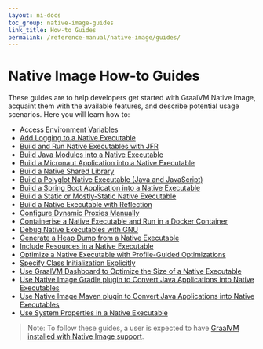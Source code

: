 ```yaml
---
layout: ni-docs
toc_group: native-image-guides
link_title: How-to Guides
permalink: /reference-manual/native-image/guides/
---
```


# Native Image How-to Guides

These guides are to help developers get started with GraalVM Native Image, acquaint them with the available features, and describe potential usage scenarios. 
Here you will learn how to:

- [Access Environment Variables](access-environment-variables.md)
- [Add Logging to a Native Executable](add-logging-to-native-executable.md)
- [Build and Run Native Executables with JFR](build-and-run-native-executable-with-jfr.md)
- [Build Java Modules into a Native Executable](build-java-module-app-aot.md)
- [Build a Micronaut Application into a Native Executable](build-micronaut-app-into-native-executable.md)
- [Build a Native Shared Library](build-native-shared-library.md)
- [Build a Polyglot Native Executable (Java and JavaScript)](build-polyglot-native-executable.md)
- [Build a Spring Boot Application into a Native Executable](build-spring-app-into-native-executable.md)
- [Build a Static or Mostly-Static Native Executable](build-static-executable.md)
- [Build a Native Executable with Reflection](build-with-reflection.md)
- [Configure Dynamic Proxies Manually](configure-dynamic-proxies.md)
- [Containerise a Native Executable and Run in a Docker Container](containerise-native-executable-with-docker.md)
- [Debug Native Executables with GNU](debug-native-executables-with-gnu.md)
- [Generate a Heap Dump from a Native Executable](generate-heap-dump-from-native-executable.md)
- [Include Resources in a Native Executable](include-resources.md)
- [Optimize a Native Executable with Profile-Guided Optimizations](optimize-native-executable-with-pgo.md)
- [Specify Class Initialization Explicitly](specify-class-initialization.md)
- [Use GraalVM Dashboard to Optimize the Size of a Native Executable](use-graalvm-dashboard.md)
- [Use Native Image Gradle plugin to Convert Java Applications into Native Executables](use-native-image-gradle-plugin.md)
- [Use Native Image Maven plugin to Convert Java Applications into Native Executables](use-native-image-maven-plugin.md)
- [Use System Properties in a Native Executable](use-system-properties.md)

> Note: To follow these guides, a user is expected to have [GraalVM installed with Native Image support](../getting-started.md). 